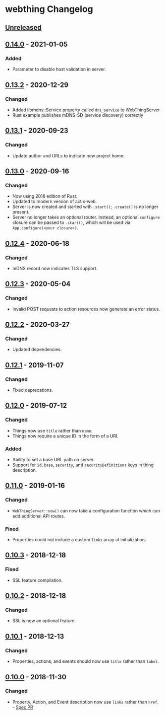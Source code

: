 # webthing Changelog

## [Unreleased]

## [0.14.0] - 2021-01-05
### Added
- Parameter to disable host validation in server.

## [0.13.2] - 2020-12-29
### Changed
- Added libmdns::Service property called `dns_service` to WebThingServer
- Rust example publishes mDNS-SD (service discovery) correctly

## [0.13.1] - 2020-09-23
### Changed
- Update author and URLs to indicate new project home.

## [0.13.0] - 2020-09-16
### Changed
- Now using 2018 edition of Rust.
- Updated to modern version of actix-web.
- Server is now created and started with `.start()`; `.create()` is no longer present.
- Server no longer takes an optional router. Instead, an optional `configure` closure can be passed to `.start()`, which will be used via `App.configure(<your closure>)`.

## [0.12.4] - 2020-06-18
### Changed
- mDNS record now indicates TLS support.

## [0.12.3] - 2020-05-04
### Changed
- Invalid POST requests to action resources now generate an error status.

## [0.12.2] - 2020-03-27
### Changed
- Updated dependencies.

## [0.12.1] - 2019-11-07
### Changed
- Fixed deprecations.

## [0.12.0] - 2019-07-12
### Changed
- Things now use `title` rather than `name`.
- Things now require a unique ID in the form of a URI.
### Added
- Ability to set a base URL path on server.
- Support for `id`, `base`, `security`, and `securityDefinitions` keys in thing description.

## [0.11.0] - 2019-01-16
### Changed
- `WebThingServer::new()` can now take a configuration function which can add additional API routes.
### Fixed
- Properties could not include a custom `links` array at initialization.

## [0.10.3] - 2018-12-18
### Fixed
- SSL feature compilation.

## [0.10.2] - 2018-12-18
### Changed
- SSL is now an optional feature.

## [0.10.1] - 2018-12-13
### Changed
- Properties, actions, and events should now use `title` rather than `label`.

## [0.10.0] - 2018-11-30
### Changed
- Property, Action, and Event description now use `links` rather than `href`. - [Spec PR](https://github.com/WebThingsIO/wot/pull/119)

[Unreleased]: https://github.com/WebThingsIO/webthing-rust/compare/v0.14.0...HEAD
[0.14.0]: https://github.com/WebThingsIO/webthing-rust/compare/v0.13.2...v0.14.0
[0.13.2]: https://github.com/WebThingsIO/webthing-rust/compare/v0.13.1...v0.13.2
[0.13.1]: https://github.com/WebThingsIO/webthing-rust/compare/v0.13.0...v0.13.1
[0.13.0]: https://github.com/WebThingsIO/webthing-rust/compare/v0.12.4...v0.13.0
[0.12.4]: https://github.com/WebThingsIO/webthing-rust/compare/v0.12.3...v0.12.4
[0.12.3]: https://github.com/WebThingsIO/webthing-rust/compare/v0.12.2...v0.12.3
[0.12.2]: https://github.com/WebThingsIO/webthing-rust/compare/v0.12.1...v0.12.2
[0.12.1]: https://github.com/WebThingsIO/webthing-rust/compare/v0.12.0...v0.12.1
[0.12.0]: https://github.com/WebThingsIO/webthing-rust/compare/v0.11.0...v0.12.0
[0.11.0]: https://github.com/WebThingsIO/webthing-rust/compare/v0.10.3...v0.11.0
[0.10.3]: https://github.com/WebThingsIO/webthing-rust/compare/v0.10.2...v0.10.3
[0.10.2]: https://github.com/WebThingsIO/webthing-rust/compare/v0.10.1...v0.10.2
[0.10.1]: https://github.com/WebThingsIO/webthing-rust/compare/v0.10.0...v0.10.1
[0.10.0]: https://github.com/WebThingsIO/webthing-rust/compare/v0.9.3...v0.10.0

